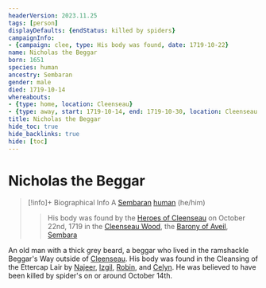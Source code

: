 ```yaml
---
headerVersion: 2023.11.25
tags: [person]
displayDefaults: {endStatus: killed by spiders}
campaignInfo:
- {campaign: clee, type: His body was found, date: 1719-10-22}
name: Nicholas the Beggar
born: 1651
species: human
ancestry: Sembaran
gender: male
died: 1719-10-14
whereabouts:
- {type: home, location: Cleenseau}
- {type: away, start: 1719-10-14, end: 1719-10-30, location: Cleenseau Wood}
title: Nicholas the Beggar
hide_toc: true
hide_backlinks: true
hide: [toc]
---
```

# Nicholas the Beggar
>[!info]+ Biographical Info
> A [Sembaran](<../../gazetteer/greater-sembara/sembara/sembara.md>) [human](<../../species/humans/humans.md>) (he/him)
> 
>> 
>>  His body was found by the [Heroes of Cleenseau](<../pcs/cleenseau/heroes-of-cleenseau.md>) on October 22nd, 1719 in the [Cleenseau Wood](<../../gazetteer/greater-sembara/sembara/barony-of-aveil/cleenseau-region/cleenseau-wood.md>), the [Barony of Aveil](<../../gazetteer/greater-sembara/sembara/barony-of-aveil/barony-of-aveil.md>), [Sembara](<../../gazetteer/greater-sembara/sembara/sembara.md>) 

An old man with a thick grey beard, a beggar who lived in the ramshackle Beggar's Way outside of [Cleenseau](<../../gazetteer/greater-sembara/sembara/barony-of-aveil/cleenseau-region/cleenseau/cleenseau.md>). His body was found in the Cleansing of the Ettercap Lair by [Najeer](<../pcs/cleenseau/viepuck.md>), [Izgil](<../pcs/cleenseau/izgil-moonseeker.md>), [Robin](<../pcs/cleenseau/robin-of-abenfyrd.md>), and [Celyn](<../pcs/cleenseau/celyn.md>). He was believed to have been killed by spider's on or around October 14th.